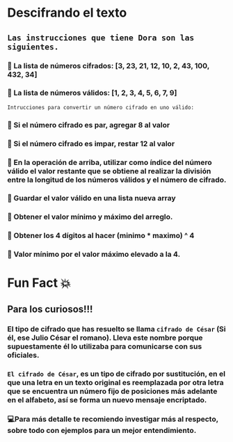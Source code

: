 # Descifrando el texto

## `Las instrucciones que tiene Dora son las siguientes.`

### 🔅 La lista de números cifrados: [3, 23, 21, 12, 10, 2, 43, 100, 432, 34]
### 🔅 La lista de números válidos: [1, 2, 3, 4, 5, 6, 7, 9] 

``Intrucciones para convertir un número cifrado en uno válido:``

### 🔅  Si el número cifrado es par, agregar 8 al valor
### 🔅  Si el número cifrado es impar, restar 12 al valor
### 🔅  En la operación de arriba, utilizar como índice del número válido el valor restante que se obtiene al realizar la división entre la longitud de los números válidos y el número de cifrado.
### 🔅  Guardar el valor válido en una lista nueva array
### 🔅  Obtener el valor mínimo y máximo del arreglo.
### 🔅  Obtener los 4 dígitos al hacer (minimo * maximo) ^ 4
### 🔅  Valor mínimo por el valor máximo elevado a la 4. 

# Fun Fact 💥
## Para los curiosos!!!

### El tipo de cifrado que has resuelto se llama ```cifrado de César``` (Si él, ese Julio César el romano). Lleva este nombre porque supuestamente él lo utilizaba para comunicarse con sus oficiales.

### ```El cifrado de César```, es un tipo de cifrado por sustitución, en el que una letra en un texto original es reemplazada por otra letra que se encuentra un número fijo de posiciones más adelante en el alfabeto, así se forma un nuevo mensaje encriptado.

### 💻Para más detalle te recomiendo investigar más al respecto, sobre todo con ejemplos para un mejor entendimiento.